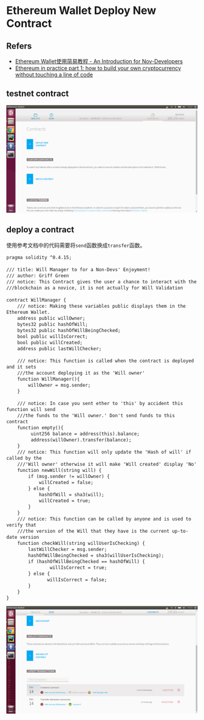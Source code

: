 # Ethereum Wallet Deploy New Contract

## Refers

* [Ethereum Wallet使用简易教程 - An Introduction for Nov-Developers](http://www.jianshu.com/p/ab8b2c4903c6)
* [Ethereum in practice part 1: how to build your own cryptocurrency without touching a line of code](https://blog.ethereum.org/2015/12/03/how-to-build-your-own-cryptocurrency/)

## testnet contract

![img/ethereum_develop_testnet_contract.png](img/ethereum_develop_testnet_contract.png)

## deploy a contract 

使用参考文档中的代码需要将`send`函数换成`transfer`函数。

```
pragma solidity ^0.4.15;

/// title: Will Manager to for a Non-Devs' Enjoyment!
/// author: Griff Green
/// notice: This Contract gives the user a chance to interact with the  
///blockchain as a novice, it is not actually for Will Validation

contract WillManager {
    /// notice: Making these variables public displays them in the Ethereum Wallet.
    address public willOwner;
    bytes32 public hashOfWill;
    bytes32 public hashOfWillBeingChecked;
    bool public willIsCorrect;
    bool public willCreated;
    address public lastWillChecker;
    
    /// notice: This function is called when the contract is deployed and it sets 
    ///the account deploying it as the 'Will owner'    
    function WillManager(){
        willOwner = msg.sender;
    }
    
    /// notice: In case you sent ether to 'this' by accident this function will send 
    ///the funds to the 'Will owner.' Don't send funds to this contract
    function empty(){
         uint256 balance = address(this).balance;
         address(willOwner).transfer(balance);
    }
    /// notice: This function will only update the 'Hash of will' if called by the 
    ///'Will owner' otherwise it will make 'Will created' display 'No' 
    function newWill(string will) {
        if (msg.sender != willOwner) {
            willCreated = false;
        } else {
            hashOfWill = sha3(will);
            willCreated = true;
        }
    }
    /// notice: This function can be called by anyone and is used to verify that 
    ///the version of the Will that they have is the current up-to-date version
    function checkWill(string willUserIsChecking) {
        lastWillChecker = msg.sender;
        hashOfWillBeingChecked = sha3(willUserIsChecking);  
        if (hashOfWillBeingChecked == hashOfWill) {
                willIsCorrect = true;
        } else {
               willIsCorrect = false;
        }
    }
}
```

![img/ethereum_develop_testnet_contract_deloy.png](img/ethereum_develop_testnet_contract_deloy.png)

